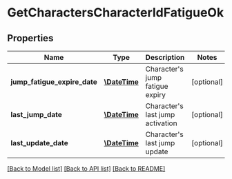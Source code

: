 # GetCharactersCharacterIdFatigueOk

## Properties
Name | Type | Description | Notes
------------ | ------------- | ------------- | -------------
**jump_fatigue_expire_date** | [**\DateTime**](\DateTime.md) | Character&#x27;s jump fatigue expiry | [optional] 
**last_jump_date** | [**\DateTime**](\DateTime.md) | Character&#x27;s last jump activation | [optional] 
**last_update_date** | [**\DateTime**](\DateTime.md) | Character&#x27;s last jump update | [optional] 

[[Back to Model list]](../../README.md#documentation-for-models) [[Back to API list]](../../README.md#documentation-for-api-endpoints) [[Back to README]](../../README.md)

